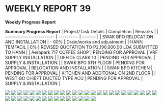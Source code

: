 # WEEKLY REPORT 39

**Weekly Progress Report**


**Summary Progress Report**
| Project/Task Details      | Completion | Remarks |
| ------------------------- | ---------- | ------- |
| SWAK BPO RELOCATION AND INSTALLATION   | - 90%      |  Drain/works and adjustment  |
| HANN TEMFACIL                 | 0%       | REVISED QUOTATION TO P2,190,000.00 LOA SUBMITTED TO HANN    |
| Aeropark 717 COFFEE SHOP                 | PENDING FOR APPROVAL       | VRF SUPPLY INSTALLATION   |
| OFFICE CLARK 10                 | PENDING FOR APPROVAL       | SUPPLY & INSTALLATION   |
| SWAK BPO 5TH FLOOR                | PENDING FOR APPROVAL       | RELOCATION AND INSTALLATION   |
| SWAK BPO KITCHEN               | PENDING FOR APPROVAL       | KITCHEN AND ADDITONAL ON 2ND FLOOR    |
| WEST GO CHIEFT DUCTED TYPE ACU              | PENDING FOR APPROVAL       | SUPPLY & INSTALLATION    |

![](assets/friday.jpg)
![](assets/friday1.jpg)
![](assets/friday11.jpg)
![](assets/friday12.jpg)
![](assets/friday2.jpg)
![](assets/friday3.jpg)
![](assets/friday4.jpg)
![](assets/friday5.jpg)
![](assets/friday6.jpg)
![](assets/friday66.jpg)
![](assets/friday666.jpg)
![](assets/friday6666.jpg)
![](assets/friday666666.jpg)
![](assets/friday6666666.jpg)
![](assets/friday666666666.jpg)
![](assets/friday666666666663.jpg)
![](assets/thr1.jpg)
![](assets/thur.jpg)
![](assets/thur1.jpg)
![](assets/thur11.jpg)
![](assets/thur112.jpg)
![](assets/thur123.jpg)
![](assets/thur1234.jpg)
![](assets/thur2.jpg)
![](assets/thur5.jpg)
![](assets/thur6.jpg)
![](assets/tuesday.jpg)
![](assets/tuesday1.jpg)
![](assets/tuesday11.jpg)
![](assets/tuesday2.jpg)
![](assets/wed.jpg)
![](assets/wed1.jpg)
![](assets/wed11.jpg)
![](assets/wed111.jpg)
![](assets/wed1111.jpg)
![](assets/wed11111.jpg)
![](assets/wed1111111.jpg)
![](assets/wed123.jpg)
![](assets/wed233.jpg)
![](assets/wed333.jpg)

